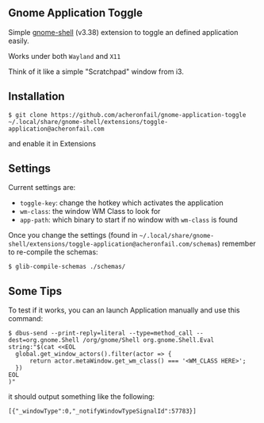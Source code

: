 Gnome Application Toggle
----------------------

Simple [gnome-shell](https://wiki.gnome.org/Projects/GnomeShell) (v3.38) extension to toggle an defined application easily.

Works under both `Wayland` and `X11`

Think of it like a simple "Scratchpad" window from i3.

Installation
------------
```
$ git clone https://github.com/acheronfail/gnome-application-toggle ~/.local/share/gnome-shell/extensions/toggle-application@acheronfail.com
```
and enable it in Extensions

Settings
-------------
Current settings are:

- `toggle-key`: change the hotkey which activates the application
- `wm-class`: the window WM Class to look for
- `app-path`: which binary to start if no window with `wm-class` is found

Once you change the settings (found in `~/.local/share/gnome-shell/extensions/toggle-application@acheronfail.com/schemas`) remember to re-compile the schemas:

```
$ glib-compile-schemas ./schemas/
```

Some Tips
---------------
To test if it works, you can an launch Application manually and use this command:
```
$ dbus-send --print-reply=literal --type=method_call --dest=org.gnome.Shell /org/gnome/Shell org.gnome.Shell.Eval string:"$(cat <<EOL
  global.get_window_actors().filter(actor => {
      return actor.metaWindow.get_wm_class() === '<WM_CLASS HERE>';
  })
EOL
)"
```

it should output something like the following:
```
[{"_windowType":0,"_notifyWindowTypeSignalId":57783}]
```
